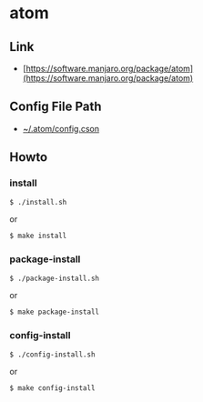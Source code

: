 
# atom

## Link

* [https://software.manjaro.org/package/atom](https://software.manjaro.org/package/atom)


## Config File Path

* [~/.atom/config.cson](config/atom/config.cson)


## Howto


### install

``` sh
$ ./install.sh
```

or

``` sh
$ make install
```


### package-install

``` sh
$ ./package-install.sh
```

or

``` sh
$ make package-install
```


### config-install

``` sh
$ ./config-install.sh
```

or

``` sh
$ make config-install
```
